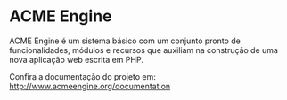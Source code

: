 ACME Engine
===========

ACME Engine é um sistema básico com um conjunto pronto de funcionalidades, módulos e recursos que auxiliam na construção de uma nova aplicação web escrita em PHP.

Confira a documentação do projeto em: http://www.acmeengine.org/documentation
